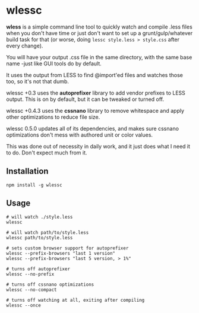 # wlessc #

**wless** is a simple command line tool to quickly watch and compile .less files
when you don't have time or just don't want to set up a grunt/gulp/whatever build
task for that (or worse, doing `lessc style.less > style.css` after every change).

You will have your output .css file in the same directory, with the same base
name -just like GUI tools do by default.

It uses the output from LESS to find @import'ed files and watches those too,
so it's not that dumb.

wlessc +0.3 uses the **autoprefixer** library to add vendor prefixes to LESS
output. This is on by default, but it can be tweaked or turned off.

wlessc +0.4.3 uses the **cssnano** library to remove whitespace and apply other
optimizations to reduce file size.

wlessc 0.5.0 updates all of its dependencies, and makes sure cssnano optimizations
don't mess with authored unit or color values.

This was done out of necessity in daily work, and it just does what I need it
to do. Don't expect much from it.

## Installation ##
`npm install -g wlessc`

## Usage ##
	# will watch ./style.less
	wlessc

	# will watch path/to/style.less
    wlessc path/to/style.less

    # sets custom browser support for autoprefixer
    wlessc --prefix-browsers "last 1 version"
    wlessc --prefix-browsers "last 5 version, > 1%"

    # turns off autoprefixer
    wlessc --no-prefix

    # turns off cssnano optimizations
    wlessc --no-compact

	# turns off watching at all, exiting after compiling
    wlessc --once
